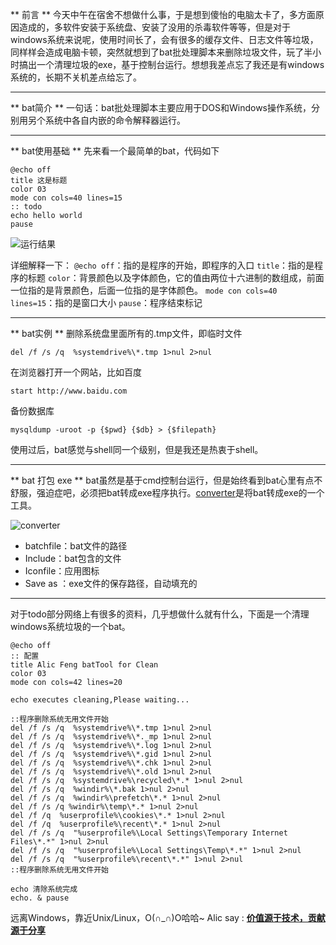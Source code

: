 ** 前言 **
今天中午在宿舍不想做什么事，于是想到傻怡的电脑太卡了，多方面原因造成的，多软件安装于系统盘、安装了没用的杀毒软件等等，但是对于windows系统来说呢，使用时间长了，会有很多的缓存文件、日志文件等垃圾，同样样会造成电脑卡顿，突然就想到了bat批处理脚本来删除垃圾文件，玩了半小时搞出一个清理垃圾的exe，基于控制台运行。想想我差点忘了我还是有windows系统的，长期不关机差点给忘了。
___

** bat简介 **
一句话：bat批处理脚本主要应用于DOS和Windows操作系统，分别用另个系统中各自内嵌的命令解释器运行。
___

** bat使用基础 **
先来看一个最简单的bat，代码如下
```
@echo off
title 这是标题
color 03
mode con cols=40 lines=15
:: todo
echo hello world
pause
```

![运行结果](http://upload-images.jianshu.io/upload_images/1678789-277fc76f8ea591e7.png?imageMogr2/auto-orient/strip%7CimageView2/2/w/1240)

详细解释一下：
`@echo off`：指的是程序的开始，即程序的入口
`title`：指的是程序的标题
`color`：背景颜色以及字体颜色，它的值由两位十六进制的数组成，前面一位指的是背景颜色，后面一位指的是字体颜色。
`mode con cols=40 lines=15`：指的是窗口大小
`pause`：程序结束标记
____

** bat实例 **
删除系统盘里面所有的.tmp文件，即临时文件
```
del /f /s /q  %systemdrive%\*.tmp 1>nul 2>nul
```
在浏览器打开一个网站，比如百度
```
start http://www.baidu.com
```
备份数据库
```
mysqldump -uroot -p {$pwd} {$db} > {$filepath}
```
使用过后，bat感觉与shell同一个级别，但是我还是热衷于shell。
___
 
** bat 打包 exe **
bat虽然是基于cmd控制台运行，但是始终看到bat心里有点不舒服，强迫症吧，必须把bat转成exe程序执行。[converter](https://pan.baidu.com/s/1eSFtlwY)是将bat转成exe的一个工具。

![converter](http://upload-images.jianshu.io/upload_images/1678789-b17af571ac0b2376.png?imageMogr2/auto-orient/strip%7CimageView2/2/w/1240)

- batchfile：bat文件的路径
- Include：bat包含的文件
- Iconfile：应用图标
- Save as ：exe文件的保存路径，自动填充的
___

对于todo部分网络上有很多的资料，几乎想做什么就有什么，下面是一个清理windows系统垃圾的一个bat。
```
@echo off
:: 配置
title Alic Feng batTool for Clean
color 03
mode con cols=42 lines=20

echo executes cleaning,Please waiting...

::程序删除系统无用文件开始
del /f /s /q  %systemdrive%\*.tmp 1>nul 2>nul
del /f /s /q  %systemdrive%\*._mp 1>nul 2>nul
del /f /s /q  %systemdrive%\*.log 1>nul 2>nul
del /f /s /q  %systemdrive%\*.gid 1>nul 2>nul
del /f /s /q  %systemdrive%\*.chk 1>nul 2>nul
del /f /s /q  %systemdrive%\*.old 1>nul 2>nul
del /f /s /q  %systemdrive%\recycled\*.* 1>nul 2>nul
del /f /s /q  %windir%\*.bak 1>nul 2>nul
del /f /s /q  %windir%\prefetch\*.* 1>nul 2>nul
del /f /s /q %windir%\temp\*.* 1>nul 2>nul
del /f /q  %userprofile%\cookies\*.* 1>nul 2>nul
del /f /q  %userprofile%\recent\*.* 1>nul 2>nul
del /f /s /q  "%userprofile%\Local Settings\Temporary Internet Files\*.*" 1>nul 2>nul
del /f /s /q  "%userprofile%\Local Settings\Temp\*.*" 1>nul 2>nul
del /f /s /q  "%userprofile%\recent\*.*" 1>nul 2>nul
::程序删除系统无用文件开始

echo 清除系统完成
echo. & pause
```
远离Windows，靠近Unix/Linux，O(∩_∩)O哈哈~
Alic say : **[价值源于技术，贡献源于分享](https://github.com/alicfeng)** 
